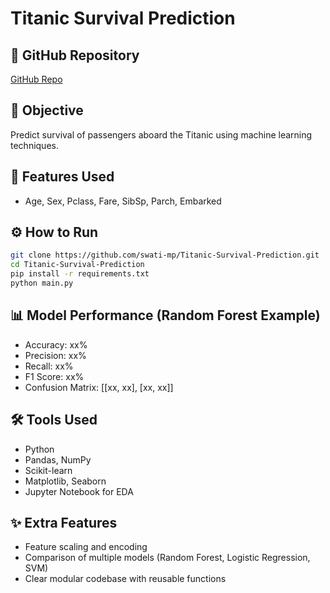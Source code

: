 # Titanic Survival Prediction

## 🌟 GitHub Repository
[GitHub Repo](https://github.com/swati-mp/Titanic-Survival-Prediction.git)

## 🌟 Objective
Predict survival of passengers aboard the Titanic using machine learning techniques.

## 📆 Features Used
- Age, Sex, Pclass, Fare, SibSp, Parch, Embarked

## ⚙️ How to Run
```bash
git clone https://github.com/swati-mp/Titanic-Survival-Prediction.git
cd Titanic-Survival-Prediction
pip install -r requirements.txt
python main.py
```

## 📊 Model Performance (Random Forest Example)
- Accuracy: xx%
- Precision: xx%
- Recall: xx%
- F1 Score: xx%
- Confusion Matrix: [[xx, xx], [xx, xx]]

## 🛠 Tools Used
- Python
- Pandas, NumPy
- Scikit-learn
- Matplotlib, Seaborn
- Jupyter Notebook for EDA

## ✨ Extra Features
- Feature scaling and encoding
- Comparison of multiple models (Random Forest, Logistic Regression, SVM)
- Clear modular codebase with reusable functions